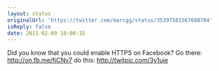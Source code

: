 ```yaml
---
layout: status
originalUrl: 'https://twitter.com/marcgg/status/35397581567688704'
isReply: false
date: 2011-02-09 18:00:15
---
```


Did you know that you could enable HTTPS on Facebook? Go there: http://on.fb.me/fiCNv7 do this: http://twitpic.com/3y1uie
